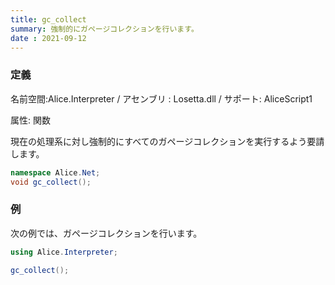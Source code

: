 ```yaml
---
title: gc_collect
summary: 強制的にガページコレクションを行います。
date : 2021-09-12
---
```

### 定義
名前空間:Alice.Interpreter / アセンブリ : Losetta.dll / サポート: AliceScript1

属性: 関数

現在の処理系に対し強制的にすべてのガページコレクションを実行するよう要請します。

```cs title="AliceScript"
namespace Alice.Net;
void gc_collect();
```

### 例
次の例では、ガページコレクションを行います。

```cs title="AliceScript"
using Alice.Interpreter;

gc_collect();
```